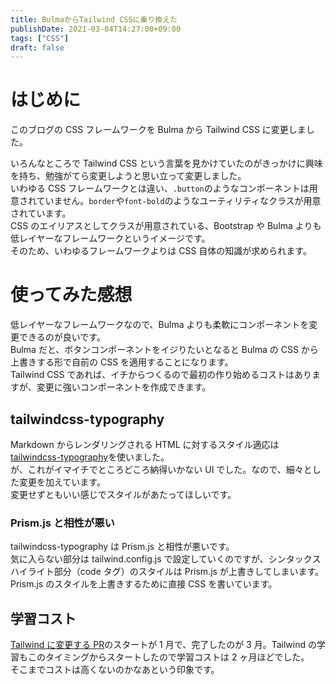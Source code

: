 ```yaml
---
title: BulmaからTailwind CSSに乗り換えた
publishDate: 2021-03-04T14:27:00+09:00
tags: ["CSS"]
draft: false
---
```


# はじめに

このブログの CSS フレームワークを Bulma から Tailwind CSS に変更しました。

いろんなところで Tailwind CSS という言葉を見かけていたのがきっかけに興味を持ち、勉強がてら変更しようと思い立って変更しました。  
いわゆる CSS フレームワークとは違い、`.button`のようなコンポーネントは用意されていません。`border`や`font-bold`のようなユーティリティなクラスが用意されています。  
CSS のエイリアスとしてクラスが用意されている、Bootstrap や Bulma よりも低レイヤーなフレームワークというイメージです。  
そのため、いわゆるフレームワークよりは CSS 自体の知識が求められます。

# 使ってみた感想

低レイヤーなフレームワークなので、Bulma よりも柔軟にコンポーネントを変更できるのが良いです。  
Bulma だと、ボタンコンポーネントをイジりたいとなると Bulma の CSS から上書きする形で自前の CSS を適用することになります。  
Tailwind CSS であれば、イチからつくるので最初の作り始めるコストはありますが、変更に強いコンポーネントを作成できます。

## tailwindcss-typography

Markdown からレンダリングされる HTML に対するスタイル適応は[tailwindcss-typography](https://github.com/tailwindlabs/tailwindcss-typography)を使いました。  
が、これがイマイチでところどころ納得いかない UI でした。なので、細々とした変更を加えています。  
変更せずともいい感じでスタイルがあたってほしいです。

### Prism.js と相性が悪い

tailwindcss-typography は Prism.js と相性が悪いです。  
気に入らない部分は tailwind.config.js で設定していくのですが、シンタックスハイライト部分（code タグ）のスタイルは Prism.js が上書きしてしまいます。  
Prism.js のスタイルを上書きするために直接 CSS を書いています。

## 学習コスト

[Tailwind に変更する PR](https://github.com/70-10/blog/pull/219)のスタートが 1 月で、完了したのが 3 月。Tailwind の学習もこのタイミングからスタートしたので学習コストは 2 ヶ月ほどでした。  
そこまでコストは高くないのかなあという印象です。
